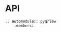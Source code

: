 
# API

```{eval-rst}
.. automodule:: pyqrlew
    :members:
```
<!-- 
```{eval-rst}
.. autoclass:: pyqrlew.io.PostgreSQL
    :members:
```

```{eval-rst}
.. autoclass:: pyqrlew.io.SQLite
    :members:
```

```{eval-rst}
.. autofunction:: pyqrlew.io.dataset
```


```{eval-rst}
.. autoclass:: pyqrlew.Relation
    :members:
``` -->
